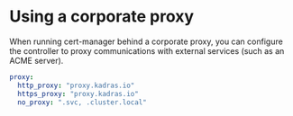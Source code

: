 # Using a corporate proxy

When running cert-manager behind a corporate proxy, you can configure the controller to proxy communications with external services (such as an ACME server).

```yaml
proxy:
  http_proxy: "proxy.kadras.io"
  https_proxy: "proxy.kadras.io"
  no_proxy: ".svc, .cluster.local"
```
